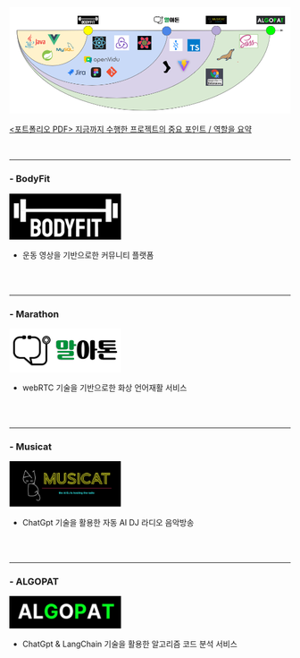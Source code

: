 <img src="./Skill3.png">

<br>

[<포트폴리오 PDF> 지금까지 수행한 프로젝트의 중요 포인트 / 역할을 요약](./포트폴리오_지원자_이연학.pdf)

<br>

---

### - BodyFit

<img src="./BodyFit/body-fit-vue-app/src/static/img/logo.png" style="width : 200px">

- 운동 영상을 기반으로한 커뮤니티 플랫폼

<br>
<br>

---

### - Marathon

<img src="./Marathon/Frontend/marathon/src/img/logoMain.png" style="width : 200px">

- webRTC 기술을 기반으로한 화상 언어재활 서비스

<br>
<br>

---

### - Musicat

<img src="./Musicat/image/Logo.png" style="width : 200px">

- ChatGpt 기술을 활용한 자동 AI DJ 라디오 음악방송

<br>
<br>

---

### - ALGOPAT

<img src="./ALGOPAT/image/algopat-logo.png" style="width : 200px">

- ChatGpt & LangChain 기술을 활용한 알고리즘 코드 분석 서비스

